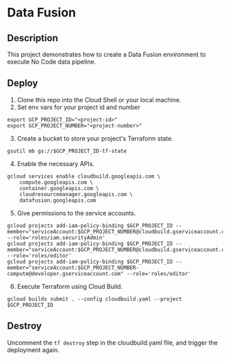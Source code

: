 # Data Fusion

## Description

This project demonstrates how to create a Data Fusion environment to execute No Code data pipeline.

## Deploy

1. Clone this repo into the Cloud Shell or your local machine.
2. Set env vars for your project id and number
```
export GCP_PROJECT_ID="<project-id>"
export GCP_PROJECT_NUMBER="<project-number>"
```

3. Create a bucket to store your project's Terraform state. 
```
gsutil mb gs://$GCP_PROJECT_ID-tf-state
```

4. Enable the necessary APIs.
```
gcloud services enable cloudbuild.googleapis.com \
    compute.googleapis.com \
    container.googleapis.com \
    cloudresourcemanager.googleapis.com \
    datafusion.googleapis.com
```

5. Give permissions to the service accounts.
```
gcloud projects add-iam-policy-binding $GCP_PROJECT_ID --member="serviceAccount:$GCP_PROJECT_NUMBER@cloudbuild.gserviceaccount.com" --role='roles/iam.securityAdmin'
gcloud projects add-iam-policy-binding $GCP_PROJECT_ID --member="serviceAccount:$GCP_PROJECT_NUMBER@cloudbuild.gserviceaccount.com" --role='roles/editor'
gcloud projects add-iam-policy-binding $GCP_PROJECT_ID --member="serviceAccount:$GCP_PROJECT_NUMBER-compute@developer.gserviceaccount.com" --role='roles/editor'
```

6. Execute Terraform using Cloud Build.
```
gcloud builds submit . --config cloudbuild.yaml --project $GCP_PROJECT_ID
```

## Destroy
Uncomment the `tf destroy` step in the cloudbuild.yaml file, and trigger the deployment again.
